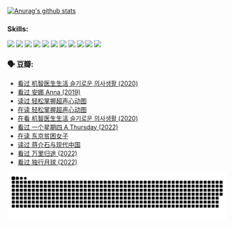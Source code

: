 
[![Anurag's github stats](https://github-readme-stats.vercel.app/api?username=w940853815)](https://github.com/anuraghazra/github-readme-stats)

### Skills:

<code><img height="32" src="https://cdn.jsdelivr.net/npm/simple-icons@v5/icons/python.svg"></code>
<code><img height="32" src="https://cdn.jsdelivr.net/npm/simple-icons@v5/icons/javascript.svg"></code>
<code><img height="32" src="https://cdn.jsdelivr.net/npm/simple-icons@v5/icons/django.svg"></code>
<code><img height="32" src="https://cdn.jsdelivr.net/npm/simple-icons@v5/icons/flask.svg"></code>
<code><img height="32" src="https://cdn.jsdelivr.net/npm/simple-icons@v5/icons/vuetify.svg"></code>
<code><img height="32" src="https://cdn.jsdelivr.net/npm/simple-icons@v5/icons/git.svg"></code>
<code><img height="32" src="https://cdn.jsdelivr.net/npm/simple-icons@v5/icons/docker.svg"></code>
<code><img height="32" src="https://cdn.jsdelivr.net/npm/simple-icons@v5/icons/postgresql.svg"></code>
<code><img height="32" src="https://cdn.jsdelivr.net/npm/simple-icons@v5/icons/elasticsearch.svg"></code>
<code><img height="32" src="https://cdn.jsdelivr.net/npm/simple-icons@v5/icons/macos.svg"></code>
<code><img height="32" src="https://cdn.jsdelivr.net/npm/simple-icons@v5/icons/linux.svg"></code>

### 🗣 豆瓣:

<!-- DOUBAN-ACTIVITIES:START -->
- [看过 机智医生生活 슬기로운 의사생활‎ (2020)](https://www.douban.com/people/136069238/status/4036497310/?_i=67377401)
- [看过 安娜 Anna‎ (2019)](https://www.douban.com/people/136069238/status/4034580096/?_i=67377401)
- [读过 轻松掌握超声心动图](https://www.douban.com/people/136069238/status/4031937639/?_i=67377401)
- [在读 轻松掌握超声心动图](https://www.douban.com/people/136069238/status/4030989967/?_i=67377401)
- [在看 机智医生生活 슬기로운 의사생활‎ (2020)](https://www.douban.com/people/136069238/status/4028652712/?_i=67377401)
- [看过 一个星期四 A Thursday‎ (2022)](https://www.douban.com/people/136069238/status/4027759975/?_i=67377401)
- [在读 东京贫困女子](https://www.douban.com/people/136069238/status/4027149520/?_i=67377401)
- [读过 蒋介石与现代中国](https://www.douban.com/people/136069238/status/4027149061/?_i=67377401)
- [看过 万里归途‎ (2022)](https://www.douban.com/people/136069238/status/4026748987/?_i=67377401)
- [看过 独行月球‎ (2022)](https://www.douban.com/people/136069238/status/4022883157/?_i=67377401)
<!-- DOUBAN-ACTIVITIES:END -->


![Snake animation](https://raw.githubusercontent.com/w940853815/w940853815/output/github-contribution-grid-snake.svg)

<!--
**w940853815/w940853815** is a ✨ _special_ ✨ repository because its `README.md` (this file) appears on your GitHub profile.

Here are some ideas to get you started:

- 🔭 I’m currently working on ...
- 🌱 I’m currently learning ...
- 👯 I’m looking to collaborate on ...
- 🤔 I’m looking for help with ...
- 💬 Ask me about ...
- 📫 How to reach me: ...
- 😄 Pronouns: ...
- ⚡ Fun fact: ...
-->
